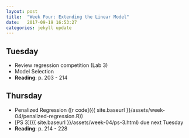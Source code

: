 ```yaml
---
layout: post
title:  "Week Four: Extending the Linear Model"
date:   2017-09-19 16:53:27
categories: jekyll update
---
```


## Tuesday
- Review regression competition (Lab 3)
- Model Selection
- **Reading**: p. 203 - 214

## Thursday
- Penalized Regression ([r code]({{ site.baseurl }}/assets/week-04/penalized-regression.R))
- [PS 3]({{ site.baseurl }}/assets/week-04/ps-3.html) due next Tuesday
- **Reading**: p. 214 - 228